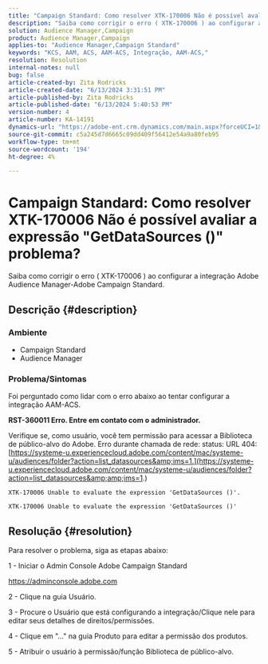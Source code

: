 ```yaml
---
title: "Campaign Standard: Como resolver XTK-170006 Não é possível avaliar a expressão 'GetDataSources ()' problema?"
description: "Saiba como corrigir o erro ( XTK-170006 ) ao configurar a integração Adobe Audience Manager-Adobe Campaign Standard."
solution: Audience Manager,Campaign
product: Audience Manager,Campaign
applies-to: "Audience Manager,Campaign Standard"
keywords: "KCS, AAM, ACS, AAM-ACS, Integração, AAM-ACS,"
resolution: Resolution
internal-notes: null
bug: false
article-created-by: Zita Rodricks
article-created-date: "6/13/2024 3:31:51 PM"
article-published-by: Zita Rodricks
article-published-date: "6/13/2024 5:40:53 PM"
version-number: 4
article-number: KA-14191
dynamics-url: "https://adobe-ent.crm.dynamics.com/main.aspx?forceUCI=1&pagetype=entityrecord&etn=knowledgearticle&id=5c4d840b-9a29-ef11-840a-002248084fbb"
source-git-commit: c5a245d7d6665c09dd409f56412e54a9a80feb95
workflow-type: tm+mt
source-wordcount: '194'
ht-degree: 4%

---
```


# Campaign Standard: Como resolver XTK-170006 Não é possível avaliar a expressão &quot;GetDataSources ()&quot; problema?


Saiba como corrigir o erro ( XTK-170006 ) ao configurar a integração Adobe Audience Manager-Adobe Campaign Standard.

## Descrição {#description}


### Ambiente

- Campaign Standard
- Audience Manager


### Problema/Sintomas

Foi perguntado como lidar com o erro abaixo ao tentar configurar a integração AAM-ACS.



<b>RST-360011 Erro. Entre em contato com o administrador.</b>

Verifique se, como usuário, você tem permissão para acessar a Biblioteca de público-alvo do Adobe. Erro durante chamada de rede: status: URL 404: [https://systeme-u.experiencecloud.adobe.com/content/mac/systeme-u/audiences/folder?action=list_datasources&amp;ims=1.](https://systeme-u.experiencecloud.adobe.com/content/mac/systeme-u/audiences/folder?action=list_datasources&amp;amp;ims=1.)

`XTK-170006 Unable to evaluate the expression 'GetDataSources ()'.`

`XTK-170006 Unable to evaluate the expression 'GetDataSources ()'`


## Resolução {#resolution}


Para resolver o problema, siga as etapas abaixo:



1 - Iniciar o Admin Console Adobe Campaign Standard

https://adminconsole.adobe.com

2 - Clique na guia Usuário.

3 - Procure o Usuário que está configurando a integração/Clique nele para editar seus detalhes de direitos/permissões.

4 - Clique em &quot;...&quot; na guia Produto para editar a permissão dos produtos.

5 - Atribuir o usuário à permissão/função Biblioteca de público-alvo.


